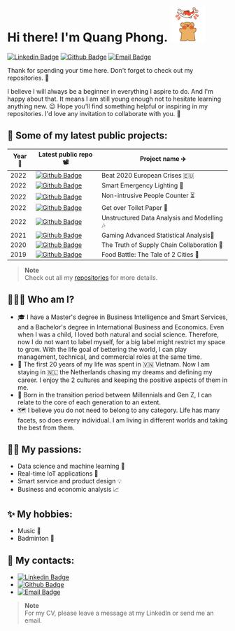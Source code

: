 <h1> Hi there! I'm Quang Phong. 
  <img src="https://github.com/quang-phong/quang-phong/blob/main/media/gif/bear-and-fish.gif" width="80px">
</h1>

[![Linkedin Badge](https://img.shields.io/badge/-@quangphong-0072b1?style=flat&logo=LinkedIn&link=https://www.linkedin.com/in/quangphong/)](https://www.linkedin.com/in/quangphong/) 
[![Github Badge](https://img.shields.io/badge/-@quang--phong-171515?style=flat&logo=github&logoColor=white&link=https://github.com/quang-phong)](https://github.com/quang-phong)
[![Email Badge](https://img.shields.io/badge/-quangtrieuphong@outlook.com-00a2ed?style=flat&logo=microsoftoutlook&logoColor=white&link=mailto:quangtrieuphong@outlook.com)](mailto:quangtrieuphong@outlook.com)

Thank for spending your time here. Don't forget to check out my repositories. 👋

I believe I will always be a beginner in everything I aspire to do. And I'm happy about that. It means I am still young enough not to hesitate learning anything new. 😉
Hope you'll find something helpful or inspiring in my repositories. I'd love any invitation to collaborate with you. 🤝


## 🚀 Some of my latest public projects:

| **Year** 📆 | **Latest public repo** 📽️ |  **Project name** ✈️ |
| - | - | - | 
| 2022 | [![Github Badge](https://img.shields.io/badge/-project--1--beat--2022--european--crises-171515?style=flat&logo=github&logoColor=white&link=https://github.com/project-1-beat-2022-european-crises)](https://github.com/quang-phong/project-1-beat-2022-european-crises) | Beat 2020 European Crises 🇪🇺 |
| 2022 | [![Github Badge](https://img.shields.io/badge/-project--2--smart--emergency--lighting-171515?style=flat&logo=github&logoColor=white&link=https://github.com/project-2-smart-emergency-lighting)](https://github.com/quang-phong/project-2-smart-emergency-lighting) | Smart Emergency Lighting 🚨 |
| 2022 | [![Github Badge](https://img.shields.io/badge/-project--3--non--intrusive--people--counter-171515?style=flat&logo=github&logoColor=white&link=https://github.com/project-3-non-intrusive-people-counter)](https://github.com/quang-phong/project-3-non-intrusive-people-counter) | Non-intrusive People Counter ⏳️ |
| 2022 | [![Github Badge](https://img.shields.io/badge/-project--4--get--over--toilet--paper-171515?style=flat&logo=github&logoColor=white&link=https://github.com/project-4-get-over-toilet-paper)](https://github.com/quang-phong/project-4-get-over-toilet-paper) | Get over Toilet Paper 🧻 |
| 2022 | [![Github Badge](https://img.shields.io/badge/-project--5--unstructured--data--analysis--modelling-171515?style=flat&logo=github&logoColor=white&link=https://github.com/project-5-unstructured-data-analysis-modelling)](https://github.com/quang-phong/project-5-unstructured-data-analysis-modelling) | Unstructured Data Analysis and Modelling 🎶 |
| 2021 | [![Github Badge](https://img.shields.io/badge/-project--6--gaming--advanced--statistical--analysis-171515?style=flat&logo=github&logoColor=white&link=https://github.com/project-6-gaming-advanced-statistical-analysis)](https://github.com/quang-phong/project-6-gaming-advanced-statistical-analysis) | Gaming Advanced Statistical Analysis🔮 |
| 2020 | [![Github Badge](https://img.shields.io/badge/-project--7--truth--of--supply--chain--collaboration-171515?style=flat&logo=github&logoColor=white&link=https://github.com/project-7-truth-of-supply-chain-collaboration)](https://github.com/quang-phong/project-7-truth-of-supply-chain-collaboration) | The Truth of Supply Chain Collaboration 🤝 |
| 2019 | [![Github Badge](https://img.shields.io/badge/-project--8--food--battle--the--tale--of--2--cities-171515?style=flat&logo=github&logoColor=white&link=https://github.com/project-8-food-battle-the-tale-of-2-cities)](https://github.com/quang-phong/project-8-food-battle-the-tale-of-2-cities) | Food Battle: The Tale of 2 Cities 🍜 |

>**Note**  
>Check out all my [repositories](https://github.com/quang-phong?tab=repositories) for more details.

## 🧑🏻‍🚀 Who am I?
- 🎓 I have a Master's degree in Business Intelligence and Smart Services, and a Bachelor's degree in International Business and Economics. Even when I was a child, I loved both natural and social science. Therefore, now I do not want to label myself, for a big label might restrict my space to grow. With the life goal of bettering the world, I can play management, technical, and commercial roles at the same time.  
- 🛬 The first 20 years of my life was spent in 🇻🇳 Vietnam. Now I am staying in 🇳🇱 the Netherlands chasing my dreams and defining my career. I enjoy the 2 cultures and keeping the positive aspects of them in me.  
- 🧬 Born in the transition period between Millennials and Gen Z, I can relate to the core of each generation to an extent.   
- 🗺️ I believe you do not need to belong to any category. Life has many facets, so does every individual. I am living in different worlds and taking the best from them.   


## 🤟🏼 My passions:
- Data science and machine learning 📡
- Real-time IoT applications 🤖
- Smart service and product design 💡
- Business and economic analysis 📈

## ✨ My hobbies:
- Music 🎤
- Badminton 🏸

## 📇 My contacts:
- [![Linkedin Badge](https://img.shields.io/badge/-@quangphong-0072b1?style=flat&logo=LinkedIn&link=https://www.linkedin.com/in/quangphong/)](https://www.linkedin.com/in/quangphong/) 
- [![Github Badge](https://img.shields.io/badge/-@quang--phong-171515?style=flat&logo=github&logoColor=white&link=https://github.com/quang-phong)](https://github.com/quang-phong)
- [![Email Badge](https://img.shields.io/badge/-quangtrieuphong@outlook.com-00a2ed?style=flat&logo=microsoftoutlook&logoColor=white&link=mailto:quangtrieuphong@outlook.com)](mailto:quangtrieuphong@outlook.com)

>**Note**  
>For my CV, please leave a message at my LinkedIn or send me an email.
